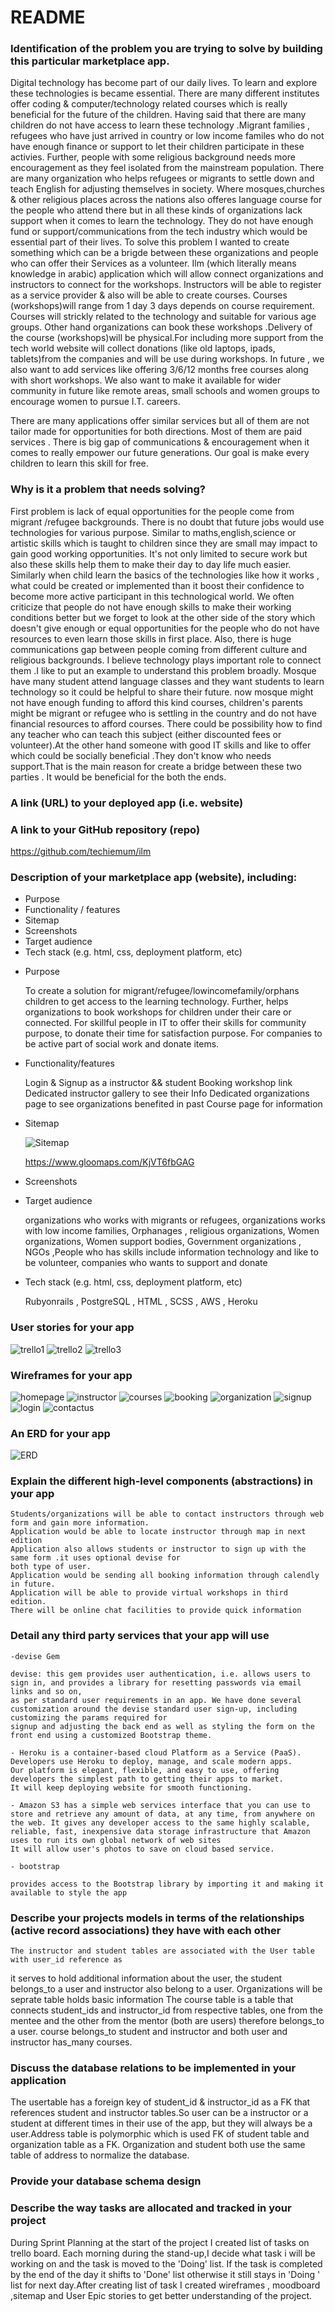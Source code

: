 # README

### Identification of the problem you are trying to solve by building this particular marketplace app.

Digital technology has become part of our daily lives. To learn and explore these
technologies is became essential. There are many different institutes offer coding & computer/technology related
courses which is really beneficial for the future of the children.
Having said that there are many children do not have access to learn these 
technology .Migrant families , refugees who have just arrived in country or low income familes who
do not have enough finance or support to let their children participate in these activies.
Further, people with some religious background needs more encouragement as they feel isolated from the mainstream
population. There are many organization who helps refugees or migrants to settle down and teach English for adjusting 
themselves in society. Where mosques,churches & other religious places across the nations also offeres  language course for the people who
attend there but in all these kinds of organizations lack support when it comes to learn the technology.
They do not have enough fund or support/communications from the tech industry which would be essential part of their lives.
To solve this problem I wanted to create something which can be a brigde between these organizations and people who can offer
their Services as a volunteer. Ilm (which literally means knowledge in arabic) application which will allow connect organizations and
instructors to connect for the workshops. Instructors will be able to register as a service provider & also will be able to create courses.
Courses (workshops)will range from 1 day 3 days depends on course requirement. Courses will strickly related to the technology and suitable for 
various age groups. Other hand organizations can book these workshops .Delivery of the course (workshops)will be physical.For including more support
from the tech world website will collect donations (like old laptops, ipads, tablets)from the companies and will be use during workshops.
In future , we also want to add services like offering 3/6/12 months free courses along with short workshops.
We also want to make it available for wider community in future like remote areas, small schools and women groups to encourage women to pursue
I.T. careers.

There are many applications offer similar services but all of them are not tailor made for  opportunities for both directions.
Most of them are paid services . There is big gap of communications & encouragement when it comes to really
empower our future generations. Our goal is make every children to learn this skill for free.

### Why is it a problem that needs solving?

First problem is lack of equal opportunities for the people come from migrant /refugee backgrounds. There is no doubt that future jobs would use 
technologies for various purpose. Similar to maths,english,science or artistic skills which is taught to children since they are small may impact to 
gain good working opportunities. It's not only limited to secure work but also these skills help them to make their day to day life much easier.
Similarly when child learn the basics of the technologies like how it works , what could be created or implemented than it boost their confidence to 
become more active participant in this technological world. We often criticize that people do not have enough skills to make their working conditions better
but we forget to look at the other side of the story which doesn't give enough or equal opportunities for the people who do not have resources to even 
learn those skills in first place. Also, there is huge communications gap between people coming from different culture and religious backgrounds. I believe 
technology plays important role to connect them .I like to put an example to understand this problem broadly. Mosque have many student attend language classes
and they want students to learn technology so it could be helpful to share their future. now mosque might not have enough funding to afford this kind courses, 
children's parents might be migrant or refugee who is settling in the country and do not have financial resources to afford courses.
There could be possibility how to find any teacher who can teach this subject (either discounted fees or volunteer).At the other hand someone with good IT skills 
and like to offer which could be socially beneficial .They don't know who needs support.That is the main reason for create a bridge between these two parties .
It would be beneficial for the both the ends.

### A link (URL) to your deployed app (i.e. website)



### A link to your GitHub repository (repo)

https://github.com/techiemum/ilm 

### Description of your marketplace app (website), including:
- Purpose
- Functionality / features
- Sitemap
- Screenshots
- Target audience
- Tech stack (e.g. html, css, deployment platform, etc)


*  Purpose

    To create a solution for migrant/refugee/lowincomefamily/orphans children to get access 
    to the learning technology. Further, helps organizations to book workshops for children 
    under their care or connected. For skillful people in IT to offer their 
    skills for community purpose, to donate their time for satisfaction purpose.
    For companies to be active part of social work and donate items.

* Functionality/features

    Login & Signup as a instructor && student
    Booking workshop link
    Dedicated instructor gallery to see their Info
    Dedicated organizations page to see organizations benefited in past
    Course page for information
    
* Sitemap

    ![Sitemap](app/assets/images/sitemap.jpg)

    https://www.gloomaps.com/KjVT6fbGAG

* Screenshots


* Target audience

    organizations who works with migrants or refugees, organizations works with 
    low income families, Orphanages , religious organizations, Women organizations,
    Women support bodies, Government organizations , NGOs ,People who has skills include
    information technology and like to be volunteer, companies who wants to support and 
    donate 

* Tech stack (e.g. html, css, deployment platform, etc)

    Rubyonrails , PostgreSQL , HTML , SCSS , AWS , Heroku

### User stories for your app

![trello1](app/assets/images/trello1.jpg)
![trello2](app/assets/images/trello2.jpg)
![trello3](app/assets/images/trello3.jpg)


### Wireframes for your app

![homepage](app/assets/images/home.png)
![instructor](app/assets/images/instructor.png)
![courses](app/assets/images/courses.png)
![booking](app/assets/images/booking.png)
![organization](app/assets/images/organization.png)
![signup](app/assets/images/signup.png)
![login](app/assets/images/login.png)
![contactus](app/assets/images/contact.png)



### An ERD for your app

![ERD](app/assets/images/ERD.png)

### Explain the different high-level components (abstractions) in your app

    Students/organizations will be able to contact instructors through web form and gain more information.
    Application would be able to locate instructor through map in next edition
    Application also allows students or instructor to sign up with the same form .it uses optional devise for
    both type of user.
    Application would be sending all booking information through calendly in future.
    Application will be able to provide virtual workshops in third edition.
    There will be online chat facilities to provide quick information

### Detail any third party services that your app will use

    -devise Gem

    devise: this gem provides user authentication, i.e. allows users to sign in, and provides a library for resetting passwords via email links and so on,
    as per standard user requirements in an app. We have done several customization around the devise standard user sign-up, including customizing the params required for 
    signup and adjusting the back end as well as styling the form on the front end using a customized Bootstrap theme.

    - Heroku is a container-based cloud Platform as a Service (PaaS). Developers use Heroku to deploy, manage, and scale modern apps.
    Our platform is elegant, flexible, and easy to use, offering developers the simplest path to getting their apps to market.
    It will keep deploying website for smooth functioning. 

    - Amazon S3 has a simple web services interface that you can use to store and retrieve any amount of data, at any time, from anywhere on the web. It gives any developer access to the same highly scalable, reliable, fast, inexpensive data storage infrastructure that Amazon uses to run its own global network of web sites
    It will allow user's photos to save on cloud based service.

    - bootstrap

    provides access to the Bootstrap library by importing it and making it available to style the app


### Describe your projects models in terms of the relationships (active record associations) they have with each other

    The instructor and student tables are associated with the User table with user_id reference as
it serves to hold additional information about the user, the student belongs_to a user and instructor 
also belong to a user. Organizations will be seprate table holds basic information
The course table is a table that connects student_ids and instructor_id from respective tables, one from the mentee and the other from the mentor (both are users) therefore belongs_to a user.
course belongs_to student and instructor and both user and instructor has_many courses.
            
### Discuss the database relations to be implemented in your application

The usertable has a foreign key of student_id & instructor_id as a FK
that references student and instructor tables.So user can be a 
instructor or a student at different times in their use of the app, 
but they will always be a user.Address table is polymorphic which is used
FK of student table and organization table as a FK. Organization and student
both use the same table of address to normalize the database.
### Provide your database schema design



### Describe the way tasks are allocated and tracked in your project

During Sprint Planning at the start of the project I created list of tasks on trello board. Each morning during the stand-up,I
decide what task i will be working on and the task is moved to the 'Doing' list. If the task is completed by the end of the day
it shifts to 'Done' list otherwise it still stays in 'Doing ' list for next day.After creating list of task I created wireframes , moodboard
,sitemap and User Epic stories to get better understanding of the project. 



